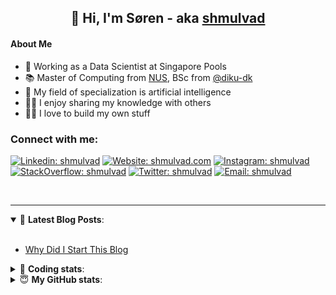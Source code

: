 <h2 align="center">
	👋 Hi, I'm Søren - aka <a href="https://shmulvad.com">shmulvad</a>
</h2>

#### About Me
- 🤖 Working as a Data Scientist at Singapore Pools
- 📚 Master of Computing from [NUS], BSc from [@diku-dk]
- 🧠 My field of specialization is artificial intelligence
- 👨‍🏫 I enjoy sharing my knowledge with others
- 👨‍💻 I love to build my own stuff

### Connect with me:

[![Linkedin: shmulvad](https://img.shields.io/badge/shmulvad-blue?style=flat&logo=Linkedin&logoColor=white)][linkedin]
[![Website: shmulvad.com](https://img.shields.io/badge/shmulvad.com-47CCCC?&style=flat&logo=Google-Chrome&logoColor=white)][website]
[![Instagram: shmulvad](https://img.shields.io/badge/-@shmulvad-purple?style=flat&logo=Instagram&logoColor=white)][instagram]
[![StackOverflow: shmulvad](https://img.shields.io/badge/shmulvad-FE7A16?style=flat&logo=stack-overflow&logoColor=white)][stackOverflow]
[![Twitter: shmulvad](https://img.shields.io/badge/@shmulvad-1ca0f1?style=flat&logo=twitter&logoColor=white)][twitter]
[![Email: shmulvad](https://img.shields.io/badge/shmulvad-D14836?style=flat&logo=gmail&logoColor=white)][mail]

<br />

---

<details open>
 <summary>📕 <b>Latest Blog Posts</b>: </summary>

<br>

<!-- BLOG-POST-LIST:START -->
- [Why Did I Start This Blog](https://shmulvad.com/blog/why-did-start-this-blog)
<!-- BLOG-POST-LIST:END -->

</details>

<!-- --- -->

<details>
 <summary>🤖 <b>Coding stats</b>: </summary>

<br>

NOTE: Doesn't track coding at work or work done in environments such as Jupyter Notebooks.

<!--START_SECTION:waka-->
![Code Time](http://img.shields.io/badge/Code%20Time-2%2C221%20hrs%2037%20mins-blue)

**I'm a Night 🦉** 

```text
🌞 Morning                429 commits         ██░░░░░░░░░░░░░░░░░░░░░░░   09.17 % 
🌆 Daytime                1222 commits        ███████░░░░░░░░░░░░░░░░░░   26.12 % 
🌃 Evening                1918 commits        ██████████░░░░░░░░░░░░░░░   40.99 % 
🌙 Night                  1110 commits        ██████░░░░░░░░░░░░░░░░░░░   23.72 % 
```


📊 **This Week I Spent My Time On** 

```text
💬 Programming Languages: 
Python                   5 hrs 4 mins        ███████████░░░░░░░░░░░░░░   42.60 % 
Other                    3 hrs 7 mins        ███████░░░░░░░░░░░░░░░░░░   26.23 % 
YAML                     1 hr 59 mins        ████░░░░░░░░░░░░░░░░░░░░░   16.70 % 
HTML                     47 mins             ██░░░░░░░░░░░░░░░░░░░░░░░   06.60 % 
TOML                     25 mins             █░░░░░░░░░░░░░░░░░░░░░░░░   03.53 % 

🔥 Editors: 
VS Code                  8 hrs 52 mins       ███████████████████░░░░░░   74.52 % 
Zsh                      3 hrs 2 mins        ██████░░░░░░░░░░░░░░░░░░░   25.48 % 

🐱‍💻 Projects: 
hit-locator              3 hrs 48 mins       ████████░░░░░░░░░░░░░░░░░   32.01 % 
fast_tsp                 3 hrs 13 mins       ███████░░░░░░░░░░░░░░░░░░   27.04 % 
search_string            1 hr 15 mins        ███░░░░░░░░░░░░░░░░░░░░░░   10.55 % 
overvaagning-admin       1 hr 13 mins        ███░░░░░░░░░░░░░░░░░░░░░░   10.31 % 
company-scrapers         1 hr 1 min          ██░░░░░░░░░░░░░░░░░░░░░░░   08.66 % 
```


 Last Updated on 11/11/2023 18:40:19 UTC
<!--END_SECTION:waka-->

</details>

<!-- --- -->

<details>
 <summary>😇 <b>My GitHub stats</b>: </summary>

<br>

<img align="left" alt="shmulvad's Github Stats" src="https://github-readme-stats.vercel.app/api?username=shmulvad&show_icons=true&hide_border=true" />

</details>



[website]: https://shmulvad.com
[twitter]: https://twitter.com/shmulvad
[linkedin]: https://linkedin.com/in/shmulvad
[instagram]: https://instagram.com/shmulvad
[stackOverflow]: https://stackoverflow.com/users/9248793/shmulvad
[mail]: mailto:shmulvad@gmail.com
[@diku-dk]: https://github.com/diku-dk
[github]: https://github.com/shmulvad
[NUS]: https://www.nus.edu.sg